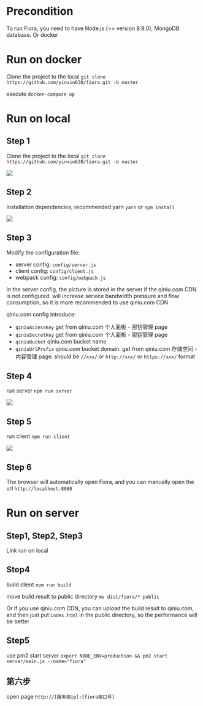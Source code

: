 # Precondition

To run Fiora, you need to have Node.js (>= version 8.9.0), MongoDB database. Or docker

# Run on docker

Clone the project to the local `git clone https://github.com/yinxin630/fiora.git -b master`

execute `docker-compose up`

# Run on local

## Step 1

Clone the project to the local `git clone https://github.com/yinxin630/fiora.git -b master`

![](./screenshots/git-clone.png)

## Step 2

Installation dependencies, recommended yarn `yarn` or `npm install`

![](./screenshots/yarn.png)

## Step 3

Modify the configuration file:

- server config: `config/server.js`
- client config: `config/client.js`
- webpack config: `config/webpack.js`

In the server config, the picture is stored in the server if the qiniu.com CDN is not configured. will increase service bandwidth pressure and flow consumption, so it is more recommended to use qiniu.com CDN

qiniu.com config introduce:
* `qiniuAccessKey` get from qiniu.com 个人面板 - 密钥管理 page
* `qiniuSecretKey` get from qiniu.com 个人面板 - 密钥管理 page
* `qiniuBucket` qiniu.com bucket name
* `qiniuUrlPrefix` qiniu.com bucket domain. get from qiniu.com 存储空间 - 内容管理 page. should be `//xxx/` or `http://xxx/` or `https://xxx/` format

## Step 4

run server `npm run server`

![](./screenshots/run-server.png)

## Step 5

run client `npm run client`

![](./screenshots/run-client.png)

## Step 6

The browser will automatically open Fiora, and you can manually open the url `http://localhost:8080`


# Run on server

## Step1, Step2, Step3

Link run on local

## Step4

build client `npm run build`

move build result to public directory `mv dist/fiora/* public`

Or if you use qiniu.com CDN, you can upload the build result to qiniu.com, and then just put `index.html` in the public directory, so the performance will be better

## Step5

use pm2 start server `export NODE_ENV=production && pm2 start server/main.js --name="fiora"`

## 第六步

open page `http://[服务端ip]:[fiora端口号]`